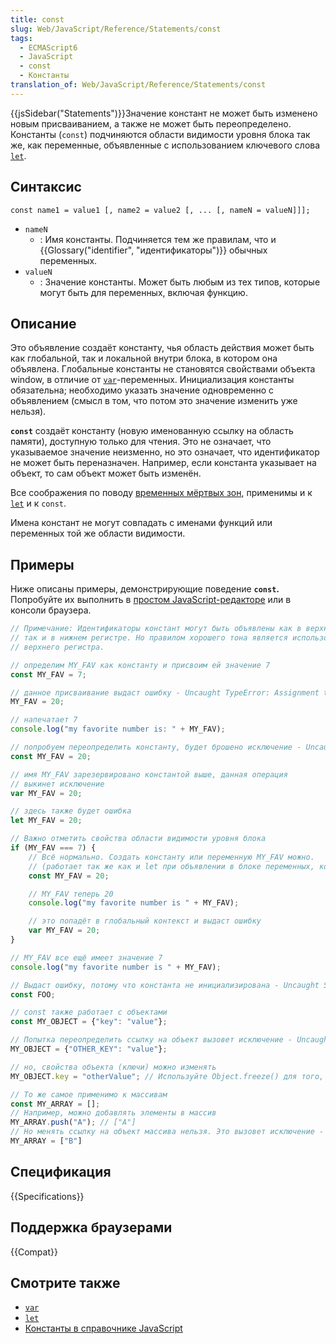 ```yaml
---
title: const
slug: Web/JavaScript/Reference/Statements/const
tags:
  - ECMAScript6
  - JavaScript
  - const
  - Константы
translation_of: Web/JavaScript/Reference/Statements/const
---
```

{{jsSidebar("Statements")}}Значение констант не может быть изменено новым присваиванием, а также не может быть переопределено. Константы (`const`) подчиняются области видимости уровня блока так же, как переменные, объявленные с использованием ключевого слова [`let`](/ru/docs/Web/JavaScript/Reference/Statements/let).

## Синтаксис

```
const name1 = value1 [, name2 = value2 [, ... [, nameN = valueN]]];
```

- `nameN`
  - : Имя константы. Подчиняется тем же правилам, что и {{Glossary("identifier", "идентификаторы")}} обычных переменных.
- `valueN`
  - : Значение константы. Может быть любым из тех типов, которые могут быть для переменных, включая функцию.

## Описание

Это объявление создаёт константу, чья область действия может быть как глобальной, так и локальной внутри блока, в котором она объявлена. Глобальные константы не становятся свойствами объекта window, в отличие от [`var`](/ru/docs/Web/JavaScript/Reference/Statements/var)-переменных. Инициализация константы обязательна; необходимо указать значение одновременно с объявлением (смысл в том, что потом это значение изменить уже нельзя).

**`const`** создаёт константу (новую именованную ссылку на область памяти), доступную только для чтения. Это не означает, что указываемое значение неизменно, но это означает, что идентификатор не может быть переназначен. Например, если константа указывает на объект, то сам объект может быть изменён.

Все соображения по поводу [временных мёртвых зон](/ru/docs/Web/JavaScript/Reference/Statements/let#Temporal_dead_zone_and_errors_with_let), применимы и к [`let`](/ru/docs/Web/JavaScript/Reference/Statements/let) и к `const`.

Имена констант не могут совпадать с именами функций или переменных той же области видимости.

## Примеры

Ниже описаны примеры, демонстрирующие поведение **`const`.** Попробуйте их выполнить в [простом JavaScript-редакторе](/ru/docs/Tools/Черновик) или в консоли браузера.

```js
// Примечание: Идентификаторы констант могут быть объявлены как в верхнем,
// так и в нижнем регистре. Но правилом хорошего тона является использование
// верхнего регистра.

// определим MY_FAV как константу и присвоим ей значение 7
const MY_FAV = 7;

// данное присваивание выдаст ошибку - Uncaught TypeError: Assignment to constant variable.
MY_FAV = 20;

// напечатает 7
console.log("my favorite number is: " + MY_FAV);

// попробуем переопределить константу, будет брошено исключение - Uncaught SyntaxError: Identifier 'MY_FAV' has already been declared
const MY_FAV = 20;

// имя MY_FAV зарезервировано константой выше, данная операция
// выкинет исключение
var MY_FAV = 20;

// здесь также будет ошибка
let MY_FAV = 20;

// Важно отметить свойства области видимости уровня блока
if (MY_FAV === 7) {
    // Всё нормально. Создать константу или переменную MY_FAV можно.
    // (работает так же как и let при объявлении в блоке переменных, которые не const)
    const MY_FAV = 20;

    // MY_FAV теперь 20
    console.log("my favorite number is " + MY_FAV);

    // это попадёт в глобальный контекст и выдаст ошибку
    var MY_FAV = 20;
}

// MY_FAV все ещё имеет значение 7
console.log("my favorite number is " + MY_FAV);

// Выдаст ошибку, потому что константа не инициализирована - Uncaught SyntaxError: Missing initializer in const declaration
const FOO;

// const также работает с объектами
const MY_OBJECT = {"key": "value"};

// Попытка переопределить ссылку на объект вызовет исключение - Uncaught TypeError: Assignment to constant variable.
MY_OBJECT = {"OTHER_KEY": "value"};

// но, свойства объекта (ключи) можно изменять
MY_OBJECT.key = "otherValue"; // Используйте Object.freeze() для того, чтобы сделать объект неизменяемым

// То же самое применимо к массивам
const MY_ARRAY = [];
// Например, можно добавлять элементы в массив
MY_ARRAY.push("A"); // ["A"]
// Но менять ссылку на объект массива нельзя. Это вызовет исключение - Uncaught TypeError: Assignment to constant variable
MY_ARRAY = ["B"]
```

## Спецификация

{{Specifications}}

## Поддержка браузерами

{{Compat}}

## Смотрите также

- [`var`](/ru/docs/Web/JavaScript/Reference/Statements/var)
- [`let`](/ru/docs/Web/JavaScript/Reference/Statements/let)
- [Константы в справочнике JavaScript](/ru/docs/Web/JavaScript/Guide/Values,_variables,_and_literals#Constants)
